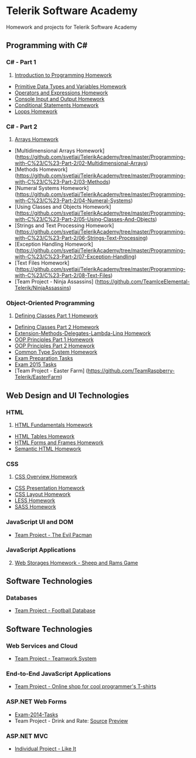Telerik Software Academy
==============

Homework and projects for Telerik Software Academy

## Programming with C# ##

### C# - Part 1

1. [Introduction to Programming Homework](https://github.com/svetlai/TelerikAcademy/tree/master/Programming-with-C%23/C%23-Part-1/01-Intro-Programming-Homework)
* [Primitive Data Types and Variables Homework](https://github.com/svetlai/TelerikAcademy/tree/master/Programming-with-C%23/C%23-Part-1/02-Primitive-Data-Types-Variables)
* [Operators and Expressions Homework](https://github.com/svetlai/TelerikAcademy/tree/master/Programming-with-C%23/C%23-Part-1/03-Operators-Expressions)
* [Console Input and Output Homework](https://github.com/svetlai/TelerikAcademy/tree/master/Programming-with-C%23/C%23-Part-1/04-Console-Input-Output)
* [Conditional Statements Homework](https://github.com/svetlai/TelerikAcademy/tree/master/Programming-with-C%23/C%23-Part-1/05-Conditional-Statements)
* [Loops Homework](https://github.com/svetlai/TelerikAcademy/tree/master/Programming-with-C%23/C%23-Part-1/06-Loops)

### C# - Part 2

1. [Arrays Homework](https://github.com/svetlai/TelerikAcademy/tree/master/Programming-with-C%23/C%23-Part-2/01-Arrays)
* [Multidimensional Arrays Homework] (https://github.com/svetlai/TelerikAcademy/tree/master/Programming-with-C%23/C%23-Part-2/02-Multidimensional-Arrays)
* [Methods Homework] (https://github.com/svetlai/TelerikAcademy/tree/master/Programming-with-C%23/C%23-Part-2/03-Methods)
* [Numeral Systems Homework] (https://github.com/svetlai/TelerikAcademy/tree/master/Programming-with-C%23/C%23-Part-2/04-Numeral-Systems)
* [Using Classes and Objects Homework] (https://github.com/svetlai/TelerikAcademy/tree/master/Programming-with-C%23/C%23-Part-2/05-Using-Classes-And-Objects)
* [Strings and Text Processing Homework] (https://github.com/svetlai/TelerikAcademy/tree/master/Programming-with-C%23/C%23-Part-2/06-Strings-Text-Processing)
* [Exception Handling Homework] (https://github.com/svetlai/TelerikAcademy/tree/master/Programming-with-C%23/C%23-Part-2/07-Exception-Handling)
* [Text Files Homework] (https://github.com/svetlai/TelerikAcademy/tree/master/Programming-with-C%23/C%23-Part-2/08-Text-Files)
* [Team Project - Ninja Assassins] (https://github.com/TeamIceElemental-Telerik/NinjaAssassins)

### Object-Oriented Programming

1. [Defining Classes Part 1 Homework](https://github.com/svetlai/TelerikAcademy/tree/master/Programming-with-C%23/Object-Oriented-Programming/01-Defining-Classes-Part-1)
* [Defining Classes Part 2 Homework](https://github.com/svetlai/TelerikAcademy/tree/master/Programming-with-C%23/Object-Oriented-Programming/02-Defining-Classes-Part-2)
* [Extension-Methods-Delegates-Lambda-Linq Homework](https://github.com/svetlai/TelerikAcademy/tree/master/Programming-with-C%23/Object-Oriented-Programming/03-Extension-Methods-Delegates-Lambda-Linq)
* [OOP Principles Part 1 Homework](https://github.com/svetlai/TelerikAcademy/tree/master/Programming-with-C%23/Object-Oriented-Programming/04-OOP-Principles-Part-1)
* [OOP Principles Part 2 Homework](https://github.com/svetlai/TelerikAcademy/tree/master/Programming-with-C%23/Object-Oriented-Programming/05-OOP-Principles-Part-2)
* [Common Type System Homework](https://github.com/svetlai/TelerikAcademy/tree/master/Programming-with-C%23/Object-Oriented-Programming/06-Common-Type-System)
* [Exam Preparation Tasks](https://github.com/svetlai/TelerikAcademy/tree/master/Programming-with-C%23/Object-Oriented-Programming/Exam-Preparation-Tasks)
* [Exam 2015 Tasks](https://github.com/svetlai/TelerikAcademy/tree/master/Programming-with-C%23/Object-Oriented-Programming/Exam-2015-Tasks)
* [Team Project - Easter Farm] (https://github.com/TeamRaspberry-Telerik/EasterFarm)

## Web Design and UI Technologies ##

### HTML

1. [HTML Fundamentals Homework](https://github.com/svetlai/TelerikAcademy/tree/master/Web-Design-and-UI/HTML/01-HTML-Fundamentals)
*  [HTML Tables Homework](https://github.com/svetlai/TelerikAcademy/tree/master/Web-Design-and-UI/HTML/02-HTML-Tables)
*  [HTML Forms and Frames Homework](https://github.com/svetlai/TelerikAcademy/tree/master/Web-Design-and-UI/HTML/03-HTML-Forms-Frames)
*  [Semantic HTML Homework](https://github.com/svetlai/TelerikAcademy/tree/master/Web-Design-and-UI/HTML/04-Semantic-HTML)

### CSS

1. [CSS Overview Homework](https://github.com/svetlai/TelerikAcademy/tree/master/Web-Design-and-UI/CSS/01-CSS-Overview)
*  [CSS Presentation Homework](https://github.com/svetlai/TelerikAcademy/tree/master/Web-Design-and-UI/CSS/02-CSS-Presentation)
*  [CSS Layout Homework](https://github.com/svetlai/TelerikAcademy/tree/master/Web-Design-and-UI/CSS/03-CSS-Layout)
*  [LESS Homework](https://github.com/svetlai/TelerikAcademy/tree/master/Web-Design-and-UI/CSS/04-LESS)
*  [SASS Homework](https://github.com/svetlai/TelerikAcademy/tree/master/Web-Design-and-UI/CSS/05-SASS)

### JavaScript UI and DOM

* [Team Project - The Evil Pacman](https://github.com/TeamHercules-Telerik/TeamHercules)

### JavaScript Applications

2. [Web Storages Homework - Sheep and Rams Game](https://github.com/svetlai/TelerikAcademy/tree/master/Web-Design-and-UI/JavaScript-Applications/02-Web-Storages-SheepAndRamsGame)

## Software Technologies ##

### Databases 

* [Team Project - Football Database](https://github.com/TeamWolfRaider/TeamWork)

## Software Technologies ##

### Web Services and Cloud

* [Team Project - Teamwork System](https://github.com/Telerik-Team-Lychee/TeamWorkSystem)

### End-to-End JavaScript Applications

* [Team Project - Online shop for cool programmer's T-shirts](https://github.com/wIksS/OnlineStore)

### ASP.NET Web Forms

* [Exam-2014-Tasks](https://github.com/svetlai/TelerikAcademy/tree/master/Software-Technologies/ASP.NET-Web-Forms/Exam-2014-Tasks)
* Team Project - Drink and Rate: [Source](https://github.com/AynRandTelerik/DrinkAndRate) [Preview](http://drinkandrate.apphb.com)

### ASP.NET MVC

* [Individual Project - Like It](https://github.com/svetlai/LikeIt)